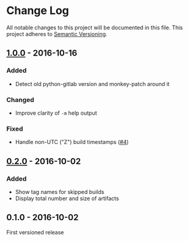 # Change Log
All notable changes to this project will be documented in this file.
This project adheres to [Semantic Versioning](http://semver.org/).

## [1.0.0] - 2016-10-16
### Added
- Detect old python-gitlab version and monkey-patch around it

### Changed
- Improve clarity of `-m` help output

### Fixed
- Handle non-UTC ("Z") build timestamps ([#4])



## [0.2.0] - 2016-10-02
### Added
- Show tag names for skipped builds
- Display total number and size of artifacts


## 0.1.0 - 2016-10-02
First versioned release


[Unreleased]: https://github.com/JonathonReinhart/gitlab-artifact-cleanup/compare/v1.0.0...HEAD
[1.0.0]: https://github.com/JonathonReinhart/gitlab-artifact-cleanup/compare/v0.2.0...1.0.0
[0.2.0]: https://github.com/JonathonReinhart/gitlab-artifact-cleanup/compare/v0.1.0...v0.2.0

[#4]: https://github.com/JonathonReinhart/gitlab-artifact-cleanup/pull/4

